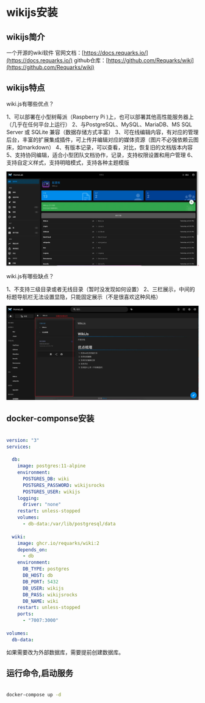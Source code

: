# wikijs安装

## wikijs简介

一个开源的wiki软件
官网文档：[https://docs.requarks.io/](https://docs.requarks.io/)
github仓库：[https://github.com/Requarks/wiki](https://github.com/Requarks/wiki)

## wikijs特点

wiki.js有哪些优点？

1、可以部署在小型树莓派（Raspberry Pi )上，也可以部署其他高性能服务器上（几乎在任何平台上运行）
2、与PostgreSQL、MySQL、MariaDB、MS SQL Server 或 SQLite 兼容（数据存储方式丰富）
3、可在线编辑内容，有对应的管理后台，丰富的扩展集成插件，可上传并编辑对应的媒体资源（图片不必强依赖云图床，如markdown）
4、有版本记录，可以查看，对比，恢复旧的文档版本内容
5、支持协同编辑，适合小型团队文档协作，记录，支持权限设置和用户管理
6、支持自定义样式，支持明暗模式，支持各种主题模版

![Snipaste_2022-08-06_18-20-32](media/16732269972512/Snipaste_2022-08-06_18-20-32.webp)

wiki.js有哪些缺点？

1、不支持三级目录或者无线目录（暂时没发现如何设置）
2、三栏展示，中间的标题导航栏无法设置显隐，只能固定展示（不是很喜欢这种风格）

![Snipaste_2022-08-06_18-19-03](media/16732269972512/Snipaste_2022-08-06_18-19-03.webp)


## docker-componse安装

```yaml

version: "3"
services:

  db:
    image: postgres:11-alpine
    environment:
      POSTGRES_DB: wiki
      POSTGRES_PASSWORD: wikijsrocks
      POSTGRES_USER: wikijs
    logging:
      driver: "none"
    restart: unless-stopped
    volumes:
      - db-data:/var/lib/postgresql/data

  wiki:
    image: ghcr.io/requarks/wiki:2
    depends_on:
      - db
    environment:
      DB_TYPE: postgres
      DB_HOST: db
      DB_PORT: 5432
      DB_USER: wikijs
      DB_PASS: wikijsrocks
      DB_NAME: wiki
    restart: unless-stopped
    ports:
      - "7007:3000"

volumes:
  db-data:

```

如果需要改为外部数据库，需要提前创建数据库。

## 运行命令,启动服务

```bash

docker-compose up -d

```

